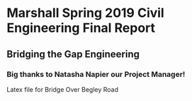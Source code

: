 # Marshall Spring 2019 Civil Engineering Final Report
## Bridging the Gap Engineering
### Big thanks to Natasha Napier our Project Manager!
Latex file for Bridge Over Begley Road
